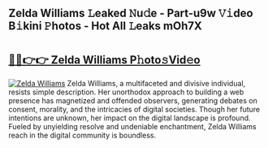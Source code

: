 ## Zelda Williams 𝙻eaked 𝙽u𝚍e - Part-u9w 𝚅𝚒deo B𝚒kini 𝙿hotos - Hot All 𝙻eaks mOh7X

# <h2><a href="http://ld40ae.urlbe.top/?page=Zelda+Williams">🔗🔗👉👉 Zelda Williams P𝚑oto𝚜Vid𝚎o</a></h2>

[![Zelda Williams](https://i.imgur.com/eBuTRDB.gif)](http://ld40ae.urlbe.top/?page=Zelda+Williams)
Zelda Williams, a multifaceted and divisive individual, resists simple description. Her unorthodox approach to building a web presence has magnetized and offended observers, generating debates on consent, morality, and the intricacies of digital societies. Though her future intentions are unknown, her impact on the digital landscape is profound. Fueled by unyielding resolve and undeniable enchantment, Zelda Williams reach in the digital community is boundless.
